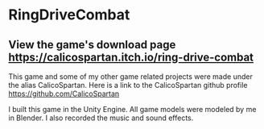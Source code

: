 # RingDriveCombat
## View the game's download page https://calicospartan.itch.io/ring-drive-combat
This game and some of my other game related projects were made under the alias CalicoSpartan. Here is a link to the CalicoSpartan github profile https://github.com/CalicoSpartan

I built this game in the Unity Engine. All game models were modeled by me in Blender. I also recorded the music and sound effects.
